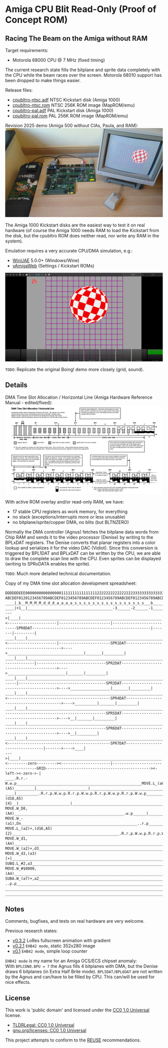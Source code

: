 Amiga CPU Blit Read-Only (Proof of Concept ROM)
===============================================

Racing The Beam on the Amiga without RAM
----------------------------------------

Target requirements:  
  - Motorola 68000 CPU @ 7 MHz (fixed timing)

The current research state fills the bitplane and sprite data
completely with the CPU while the beam races over the screen.
Motorola 68010 support has been dropped to make things easier.

Release files:  
  - [cpubltro-ntsc.adf](cpubltro-ntsc.adf) NTSC Kickstart disk (Amiga 1000)
  - [cpubltro-ntsc.rom](cpubltro-ntsc.rom) NTSC 256K ROM image (MapROM/emu)
  - [cpubltro-pal.adf](cpubltro-pal.adf) PAL Kickstart disk (Amiga 1000)
  - [cpubltro-pal.rom](cpubltro-pal.rom) PAL 256K ROM image (MapROM/emu)

Revision 2025 demo (Amiga 500 without CIAs, Paula, and RAM):  
![Revision 2025 demo board](README.jpg)

The Amiga 1000 Kickstart disks are the easiest way to test it on real hardware
(of course the Amiga 1000 needs RAM to load the Kickstart from the disk,
but the cpubltro ROM does neither read, nor write any RAM in the system).

Emulation requires a very accurate CPU/DMA simulation, e.g.:  
  - [WinUAE](https://www.winuae.net/download/) 5.0.0+ (Windows/Wine)
  - [vAmigaWeb](https://vamigaweb.github.io/) (Settings / Kickstart ROMs)

![vAmigaWeb with activity monitor](images/doc/vamigaweb.jpg)

`TODO`: Replicate the original Boing! demo more closely (grid, sound).


Details
-------

DMA Time Slot Allocation / Horizontal Line
(Amiga Hardware Reference Manual - edited/fixed):  
![DMA Time Slot Allocation / Horizontal Line](dmasloth.png)

With active ROM overlay and/or read-only RAM, we have:  
  - 17 stable CPU registers as work memory, for everything
  - no stack (exceptions/interrupts more or less unusable)
  - no bitplane/sprite/copper DMA, no blits (but BLTNZERO)

Normally the DMA controller (Agnus) fetches the bitplane data words
from Chip RAM and sends it to the video processor (Denise) by writing
to the BPLxDAT registers. The Denise converts that planar registers into
a color lookup and serializes it for the video DAC (Vidiot).
Since this conversion is triggered by BPL1DAT and BPLxDAT can be written
by the CPU, we are able to draw the complete scan line with the CPU.
Even sprites can be displayed (writing to SPRxDATA enables the sprite).

`TODO`: Much more detailed technical documentation.

Copy of my DMA time slot allocation development spreadsheet:  
```
DDDDDDEEE0000000000000000111111111111111122222222222222223333333333333333444444444444444455555555555555556666666666666666777777777777777788888888888888889999999999999999AAAAAAAAAAAAAAAABBBBBBBBBBBBBBBBCCCCCCCCCCCCCCCCDDDDDDDDDD|
ABCDEF0120123456789ABCDEF0123456789ABCDEF0123456789ABCDEF0123456789ABCDEF0123456789ABCDEF0123456789ABCDEF0123456789ABCDEF0123456789ABCDEF0123456789ABCDEF0123456789ABCDEF0123456789ABCDEF0123456789ABCDEF0123456789ABCDEF0123456789|
____|_b__M_M_M_M_d_d_d_a_a_a_a_s_s_s_s_s_s_s_s_s_s_s_s_s_s_s_s___b_______b_______b_______b_______b_______b_______b_______b_______b_______b_______b_______b_______b_______b_______b_______b_______b_______b_______b_______b_______b_|
____|+1__|______________________________________-3______-2______-1_______1_______2_______3_______4_______5_______6_______7_______8_______9______10______11______12______13______14______15______16______17______18______19______20_|
--->|____|_______________________________________________________________|<----------------------|-----------------------|---------------------------SPR0DAT-----------------------------------------------------|-------|---------|
____|____|_______________________________________________________________|<----------------------|-----------------------SPR1DAT----------------------------------------->---->__________________________________|_______|_________|
____|____|_______________________________________________________________|________<--------------|-------------------------------SPR2DAT----------------------------------------->---->__________________________|_______|_________|
____|____|_______________________________________________________________|________________<------|---------------------------------------SPR3DAT----------------------------------------->---->__________________|_______|_________|
____|____|_______________________________________________________________|_______________________|<----------------------------------------------SPR4DAT----------------------------------------->---->__________|_______|_________|
____|____|_______________________________________________________________|_______________________|________<----------------------------------------------SPR5DAT----------------------------------------->---->__|_______|_________|
____|____|_______________________________________________________________|_______________________|________________<----------------------------------------------SPR6DAT----------------------------------------->---->__|_________|
____|____|_______________________________________________________________|_______________________|_______________________|<----------------------------------------------SPR7DAT---------------------------------|------->---->____|
--->|____|_______________________________________________________________|<---------zero---------><----------------------|------------------------------------GRID-----------------------------------------------><-left-><-zero->-|
____.R.r.-W.w.p________________________________________________________MOVE.L_(a0)+,(A5)_________|_______________________|_______________________________________________________________________________________|_______|_________|
____|__________.R.r.p.W.w.p.R.r.p.W.w.p.R.r.p.W.w.p.R.r.p.W.w.p________MOVE.L_(a2)+,(d16,A5){4}__|_______________________|_______________________________________________________________________________________|_______|_________|
MOVE.W_D0,(A4)_________________________________________________.w.p______|_______________________|_______________________|_______________________________________________________________________________________|_______|_________|
MOVE.W_-(a1),Dn____________________________________________________..r.p_________________________|________________________\______________________________________________________________________________________|_______|_________|
MOVE.L_(a2)+,(d16,A5){2}________________________________________________.R.r.p.W.w.p.R.r.p.W.w.p_|_________________________\_____________________________________________________________________________________|_______|_________|
MOVE.W_d1,(A4)__________________________________________________________________________________.w.p____.w.p____.w.p____.w.p\___.w.p____.w.p####.w.p####.w.p####.w.p####.w.p####.w.p####.w.p####.w.p####.w.p##___|_______|_________|
MOVE.W_(a2)+,d3_____________________________________________________________________________________.r.p____________.r.p_____\___________________________________________________________________________________|_______|_________|
MOVE.W_d3,(a3)[+]___________________________________________________________________________________________.w.p____________.w.p_________________________________________________________________________________|_______|_________|
SUBQ.L_#2,a3________________________________________________________________________________________________________________________.p.._________________________________________________________________________|_______|_________|
MOVE.W_#$8000,(A4)____________________________________________________________________________________________________________________________________________________________________________________________.p.w.p#########______|
SUBA.W_(a7)+,a2______________________________________________________________________________________________________________________________________________________________________________________________________________.r.p..|
..p.p__________________________________________________________________DBF_d7______________________________________________________________________________________________________________________________________________________|
___________________________________________________________________________________________________________________________________________________________________________________________________________________________________|
___________________________________________________________________________________________________________________________________________________________________________________________________________________________________|
```


Notes
-----

Comments, bugfixes, and tests on real hardware are very welcome.

Previous research states:  
  - [v0.3.2](https://github.com/nicodex/amiga-ocs-cpubltro/tree/v0.3.2)
    LoRes fullscreen animation with gradient
  - [v0.2.1](https://github.com/nicodex/amiga-ocs-cpubltro/tree/v0.2.1)
    `EHB42 mode`, static 352x280 image
  - [v0.1](https://github.com/nicodex/amiga-ocs-cpubltro/tree/v0.1)
    `EHB42 mode`, simple loop counter

`EHB42 mode` is my name for an Amiga OCS/ECS chipset anomaly:  
With `BPLCON0.BPU = 7` the Agnus fills 4 bitplanes with DMA,
but the Denise draws 6 bitplanes (in Extra Half Brite mode).
`BPL5DAT/BPL6DAT` are not written by the Agnus and can/have
to be filled by CPU. This can/will be used for nice effects.


License
-------

This work is 'public domain' and licensed under the [CC0 1.0 Universal](LICENSES/CC0-1.0.txt) license.

- [TLDRLegal: CC0 1.0 Universal](https://www.tldrlegal.com/license/creative-commons-cc0-1-0-universal)
- [gnu.org/licenses: CC0 1.0 Universal](https://www.gnu.org/licenses/license-list.html#CC0)

This project attempts to conform to the [REUSE](https://reuse.software/) recommendations.


